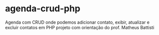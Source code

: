 # agenda-crud-php
Agenda com CRUD onde podemos adicionar contato, exibir, atualizar e excluir contatos em PHP projeto com orientação do prof. Matheus Battisti
